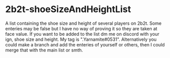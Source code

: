 # 2b2t-shoeSizeAndHeightList
A list containing the shoe size and height of several players on 2b2t.
Some enteries may be false but I have no way of proving it so they are taken at face value.
If you want to be added to the list dm me on discord with your ign, shoe size and height. My tag is ".Yarnamite#0531".
Alternatively you could make a branch and add the enteries of yourself or others, then I could merge that with the main list or smth.
